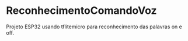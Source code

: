 # ReconhecimentoComandoVoz
Projeto ESP32 usando tflitemicro para reconhecimento das palavras on e off. 
